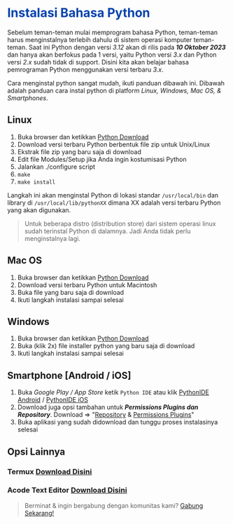 <h1 style="color:#0043ad;">Instalasi Bahasa Python</h1>

Sebelum teman-teman mulai memprogram bahasa Python, teman-teman harus menginstalnya terlebih dahulu di sistem operasi komputer teman-teman. Saat ini Python dengan versi _3.12_ akan di rilis pada _**10 Oktober 2023**_ dan hanya akan berfokus pada 1 versi, yaitu Python versi _3.x_ dan Python versi _2.x_ sudah tidak di support. Disini kita akan belajar bahasa pemrograman Python menggunakan versi terbaru _3.x_.

Cara menginstal python sangat mudah, ikuti panduan dibawah ini. Dibawah adalah panduan cara instal python di platform _Linux, Windows, Mac OS, & Smartphones_.

## Linux
1. Buka browser dan ketikkan [Python Download](https://www.python.org/downloads/)
2. Download versi terbaru Python berbentuk file zip untuk Unix/Linux
3. Ekstrak file zip yang baru saja di download
4. Edit file Modules/Setup jika Anda ingin kostumisasi Python
5. Jalankan ./configure script
6. `make`
7. `make install`

Langkah ini akan menginstal Python di lokasi standar `/usr/local/bin` dan library di `/usr/local/lib/pythonXX` dimana XX adalah versi terbaru Python yang akan digunakan.

> Untuk beberapa distro (distribution store) dari sistem operasi linux sudah terinstal Python di dalamnya. Jadi Anda tidak perlu menginstalnya lagi.

## Mac OS
1. Buka browser dan ketikkan [Python Download](https://www.python.org/downloads/)
2. Download versi terbaru Python untuk Macintosh
3. Buka file yang baru saja di download
4. Ikuti langkah instalasi sampai selesai

## Windows
1. Buka browser dan ketikkan [Python Download](https://www.python.org/downloads/)
2. Buka (klik 2x) file installer python yang baru saja di download
3. Ikuti langkah instalasi sampai selesai

## Smartphone [Android / iOS]
1. Buka _Google Play / App Store_ ketik `Python IDE` atau klik [PythonIDE Android](https://play.google.com/store/apps/details?id=ru.iiec.pydroid3&hl=en_US) / [PythonIDE iOS](https://apps.apple.com/us/app/python3ide/id1357215444?platform=iphone)
2. Download juga opsi tambahan untuk _**Permissions Plugins dan Repository**_. Download => "[Repository](https://play.google.com/store/apps/details?id=ru.iiec.pydroid3.quickinstallrepo) & [Permissions Plugins](https://play.google.com/store/apps/details?id=ru.iiec.pydroidpermissionsplugin)"
3. Buka aplikasi yang sudah didownload dan tunggu proses instalasinya selesai

## Opsi Lainnya
### Termux [Download Disini](https://f-droid.org/id/packages/com.termux/)
### Acode Text Editor [Download Disini](https://drive.google.com/file/d/1YI9ou6QqH4PDhFW0HxBCk06GwAy0Qq0x/view?usp=drivesdk)

> Berminat & ingin bergabung dengan komunitas kami? [Gabung Sekarang!](https://t.me/codeblues62)
